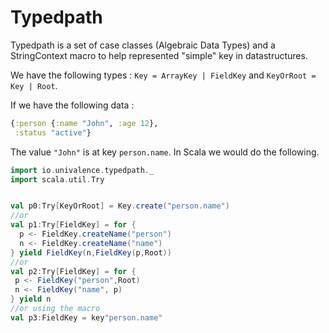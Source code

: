 # Typedpath

Typedpath is a set of case classes (Algebraic Data Types) and a StringContext macro to help represented "simple" key in datastructures.

We have the following types : `Key = ArrayKey | FieldKey`  and `KeyOrRoot = Key | Root`. 

If we have the following  data : 
```clojure
{:person {:name "John", :age 12},
 :status "active"}
```
The value `"John"` is at key `person.name`. In Scala we would do the following.

```scala
import io.univalence.typedpath._
import scala.util.Try


val p0:Try[KeyOrRoot] = Key.create("person.name")
//or
val p1:Try[FieldKey] = for {
  p <- FieldKey.createName("person")
  n <- FieldKey.createName("name")
} yield FieldKey(n,FieldKey(p,Root))
//or
val p2:Try[FieldKey] = for {
 p <- FieldKey("person",Root)
 n <- FieldKey("name", p)
} yield n
//or using the macro
val p3:FieldKey = key"person.name"
```

